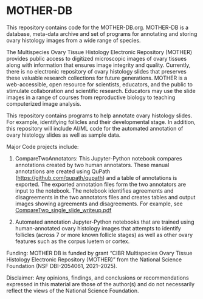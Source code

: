 # MOTHER-DB
This repository contains code for the MOTHER-DB.org. MOTHER-DB is a database, meta-data archive and set of programs for annotating and storing ovary histology images from a wide range of species.

The Multispecies Ovary Tissue Histology Electronic Repository (MOTHER) provides public access to digitized microscopic images of ovary tissues along with information that ensures image integrity and quality. Currently, there is no electronic repository of ovary histology slides that preserves these valuable research collections for future generations. MOTHER is a web-accessible, open resource for scientists, educators, and the public to stimulate collaboration and scientific research. Educators may use the slide images in a range of courses from reproductive biology to teaching computerized image analysis.

This repository contains programs to help annotate ovary histology slides. For example, identifying follicles and their developmental stage.
In addition, this repository will include AI/ML code for the automated annotation of ovary histology slides as well as sample data.

Major Code projects include:

1. CompareTwoAnnotators: This Jupyter-Python notebook compares annotations created by two human annotators. These manual annotations are created using QuPath (https://github.com/qupath/qupath) and a table of annotations is exported. The exported annotation files form the two annotators are input to the notebook. The notebook identifies agreements and disagreements in the two annotators files and creates tables and output images showing agreements and disagreements. For example, see 
[CompareTwo_single_slide_writeup.pdf](https://github.com/user-attachments/files/17318330/CompareTwo_single_slide_writeup.pdf)

2. Automated annotation Jupyter-Python notebooks that are trained using human-annotated ovary histology images that attempts to identify follicles (across 7 or more known follicle stages) as well as other ovary features such as the corpus luetem or cortex.


Funding: MOTHER DB is funded by grant “CIBR Multispecies Ovary Tissue Histology Electronic Repository (MOTHER)” from the National Science Foundation (NSF DBI-2054061, 2021–2025).

Disclaimer: Any opinions, findings, and conclusions or recommendations expressed in this material are those of the author(s) and do not necessarily reflect the views of the National Science Foundation.

  
